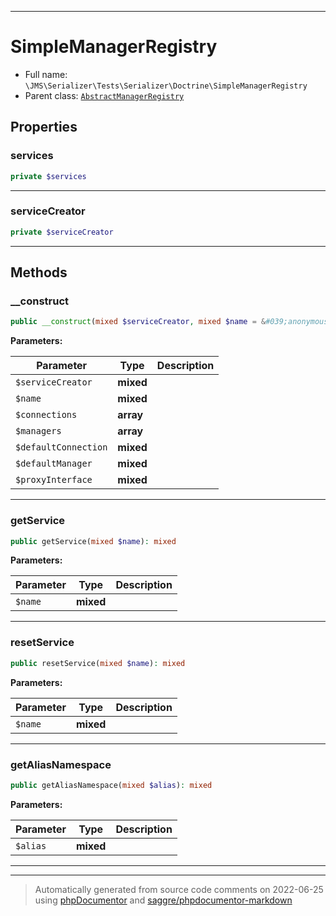 ***

# SimpleManagerRegistry





* Full name: `\JMS\Serializer\Tests\Serializer\Doctrine\SimpleManagerRegistry`
* Parent class: [`AbstractManagerRegistry`](../../../../../Doctrine/Common/Persistence/AbstractManagerRegistry.md)



## Properties


### services



```php
private $services
```






***

### serviceCreator



```php
private $serviceCreator
```






***

## Methods


### __construct



```php
public __construct(mixed $serviceCreator, mixed $name = &#039;anonymous&#039;, array $connections = array(&#039;default&#039; =&gt; &#039;default_connection&#039;), array $managers = array(&#039;default&#039; =&gt; &#039;default_manager&#039;), mixed $defaultConnection = null, mixed $defaultManager = null, mixed $proxyInterface = &#039;Doctrine\Common\Persistence\Proxy&#039;): mixed
```








**Parameters:**

| Parameter | Type | Description |
|-----------|------|-------------|
| `$serviceCreator` | **mixed** |  |
| `$name` | **mixed** |  |
| `$connections` | **array** |  |
| `$managers` | **array** |  |
| `$defaultConnection` | **mixed** |  |
| `$defaultManager` | **mixed** |  |
| `$proxyInterface` | **mixed** |  |




***

### getService



```php
public getService(mixed $name): mixed
```








**Parameters:**

| Parameter | Type | Description |
|-----------|------|-------------|
| `$name` | **mixed** |  |




***

### resetService



```php
public resetService(mixed $name): mixed
```








**Parameters:**

| Parameter | Type | Description |
|-----------|------|-------------|
| `$name` | **mixed** |  |




***

### getAliasNamespace



```php
public getAliasNamespace(mixed $alias): mixed
```








**Parameters:**

| Parameter | Type | Description |
|-----------|------|-------------|
| `$alias` | **mixed** |  |




***


***
> Automatically generated from source code comments on 2022-06-25 using [phpDocumentor](http://www.phpdoc.org/) and [saggre/phpdocumentor-markdown](https://github.com/Saggre/phpDocumentor-markdown)
